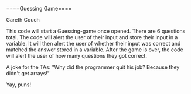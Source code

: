 ====Guessing Game====

Gareth Couch


This code will start a Guessing-game once opened. There are 6 questions total. The code will alert the user of their input and store their input in a variable. It will then alert the user of whether their input was correct and matched the answer stored in a variable. After the game is over, the code will alert the user of how many questions they got correct.



A joke for the TAs: "Why did the programmer quit his job? Because they didn't get arrays!"

Yay, puns!
